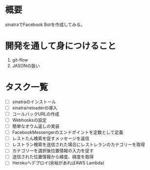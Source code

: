 # 概要
sinatraでFacebook Botを作成してみる。

# 開発を通して身につけること
1. git-flow
2. JASONの扱い

# タスク一覧
- [ ] sinatraのインストール
- [ ] sinatra/reloaderの導入
- [ ] コールバックURLの作成
- [ ] Webhooksの設定
- [ ] 簡単なオウム返しの実装
- [ ] FacebookMessengerのエンドポイントを定数として定義
- [ ] レストたん検索を促すメッセージを返信
- [ ] レストラン検索を送信された場合にレストレランのカテゴリーを取得
- [ ] カテゴリーを選択後位置情報の入力を促す
- [ ] 送信された位置情報から緯度、経度を取得
- [ ] Herokuへデプロイ(余裕があればAWS Lambda)